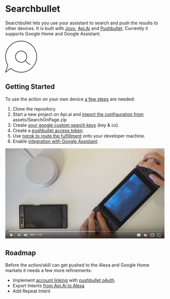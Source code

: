 # Searchbullet
Searchbullet lets you use your assistant to search and push the results to other devices.
It is built with [Jovo](https://www.jovo.tech "Jovo's website"), [Api.Ai](https://api.ai/) and [Pushbullet](https://docs.pushbullet.com).
Currently it supports Google Home and Google Assistant.

![Icon](assets/Icons/searchVoiceIconSmall.jpg)
## Getting Started
To use the action on your own device [a few steps](https://github.com/haukesand/SearchBullet/blob/master/README.md) are needed:

1. Clone the repository.
2. Start a new project on Api.ai and [import the configuration from](https://api.ai/docs/best-practices/import-export-for-versions)  assets/SearchOnPage.zip
3. Create [your google custom search keys](https://support.google.com/customsearch/answer/2631040?hl=en) (key & cx).
4. Create a [pushbullet access token](https://docs.pushbullet.com/#api-quick-start).
5. Use [ngrok to route the fulfillment](https://www.jovo.tech/get-started/run-local-server) onto your developer machine.
6. Enable [integration with Google Assistant](https://developers.google.com/actions/apiai/first-app).

[![Video](assets/VideoPreview.jpg)](https://youtu.be/nQaFcTQubHE)


## Roadmap
Before the action/skill can get pushed to the Alexa and Google Home markets it needs a few more refinements:
- Implement [account linking](https://developers.google.com/actions/identity/account-linking) with [pushbullet oAuth](https://docs.pushbullet.com/#oauth2).
- Export Intents [from Api.Ai to Alexa](https://api.ai/docs/integrations/alexa-importer)
- Add Repeat Intent


